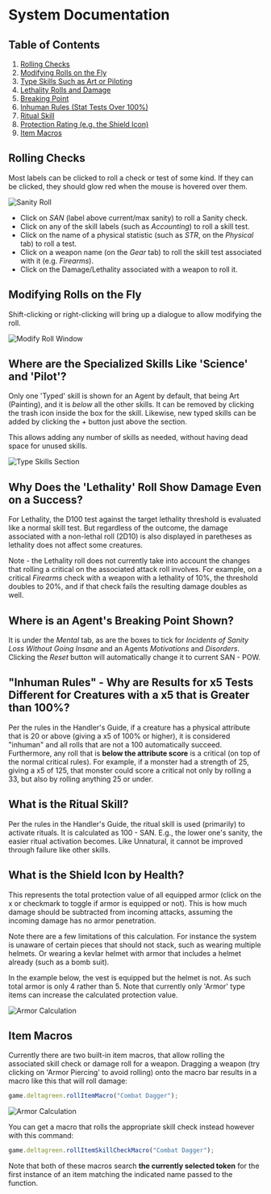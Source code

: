 # System Documentation

## Table of Contents
1. [Rolling Checks](#rolling-checks)
2. [Modifying Rolls on the Fly](#modifying-rolls)
3. [Type Skills Such as Art or Piloting](#type-skills)
4. [Lethality Rolls and Damage](#lethality)
5. [Breaking Point](#breaking-point)
6. [Inhuman Rules (Stat Tests Over 100%)](#inhuman-rules)
7. [Ritual Skill](#ritual-skill)
8. [Protection Rating (e.g. the Shield Icon)](#protection-rating-calculation)
9. [Item Macros](#item-macros)

<a name="rolling=checks"></a>
## Rolling Checks 

Most labels can be clicked to roll a check or test of some kind. If they can be clicked, they should glow red when the mouse is hovered over them.

![Sanity Roll](./images/sanity_roll.png)

* Click on _SAN_ (label above current/max sanity) to roll a Sanity check.
* Click on any of the skill labels (such as _Accounting_) to roll a skill test.
* Click on the name of a physical statistic (such as _STR_, on the _Physical_ tab) to roll a test.
* Click on a weapon name (on the _Gear_ tab) to roll the skill test associated with it (e.g. _Firearms_).
* Click on the Damage/Lethality associated with a weapon to roll it.

<a name="modifying-rolls"></a>
## Modifying Rolls on the Fly

Shift-clicking or right-clicking will bring up a dialogue to allow modifying the roll.

![Modify Roll Window](./images/modify_roll_dialogue.png)

<a name="type-skills"></a>
## Where are the Specialized Skills Like 'Science' and 'Pilot'?

Only one 'Typed' skill is shown for an Agent by default, that being Art (Painting), and it is *below* all the other skills.  It can be removed by clicking the trash icon inside the box for the skill.  Likewise, new typed skills can be added by clicking the _+_ button just above the section.

This allows adding any number of skills as needed, without having dead space for unused skills.

![Type Skills Section](./images/type_skill_example.png)

<a name="lethality"></a>
## Why Does the 'Lethality' Roll Show Damage Even on a Success?

For Lethality, the D100 test against the target lethality threshold is evaluated like a normal skill test. But regardless of the outcome, the damage associated with a non-lethal roll (2D10) is also displayed in paretheses as lethality does not affect some creatures.

Note - the Lethality roll does not currently take into account the changes that rolling a critical on the associated attack roll involves.  For example, on a critical _Firearms_ check with a weapon with a lethality of 10%, the threshold doubles to 20%, and if that check fails the resulting damage doubles as well.

<a name="breaking-point"></a>
## Where is an Agent's Breaking Point Shown?

It is under the _Mental_ tab, as are the boxes to tick for _Incidents of Sanity Loss Without Going Insane_ and an Agents _Motivations_ and _Disorders_.  Clicking the _Reset_ button will automatically change it to current SAN - POW.

<a name="inhuman-rules"></a>
## "Inhuman Rules" - Why are Results for x5 Tests Different for Creatures with a x5 that is Greater than 100%?

Per the rules in the Handler's Guide, if a creature has a physical attribute that is 20 or above (giving a x5 of 100% or higher), it is considered "inhuman" and all rolls that are not a 100 automatically succeed.  Furthermore, any roll that is **below the attribute score** is a critical (on top of the normal critical rules).  For example, if a monster had a strength of 25, giving a x5 of 125, that monster could score a critical not only by rolling a 33, but also by rolling anything 25 or under.

<a name="ritual-skill"></a>
## What is the Ritual Skill?

Per the rules in the Handler's Guide, the ritual skill is used (primarily) to activate rituals. It is calculated as 100 - SAN.  E.g., the lower one's sanity, the easier ritual activation becomes.  Like Unnatural, it cannot be improved through failure like other skills.

<a name="protection-rating-calculation"></a>
## What is the Shield Icon by Health?

This represents the total protection value of all equipped armor (click on the x or checkmark to toggle if armor is equipped or not).  This is how much damage should be subtracted from incoming attacks, assuming the incoming damage has no armor penetration.

Note there are a few limitations of this calculation.  For instance the system is unaware of certain pieces that should not stack, such as wearing multiple helmets.  Or wearing a kevlar helmet with armor that includes a helmet already (such as a bomb suit).

In the example below, the vest is equipped but the helmet is not.  As such total armor is only 4 rather than 5. Note that currently only 'Armor' type items can increase the calculated protection value.

![Armor Calculation](./images/equipped_armor.png)

<a name="item-macros"></a>
## Item Macros

Currently there are two built-in item macros, that allow rolling the associated skill check or damage roll for a weapon.  Dragging a weapon (try clicking on 'Armor Piercing' to avoid rolling) onto the macro bar results in a macro like this that will roll damage:

```javascript
game.deltagreen.rollItemMacro("Combat Dagger");
```

![Armor Calculation](./images/item_damage_macro.png)

You can get a macro that rolls the appropriate skill check instead however with this command:

```javascript
game.deltagreen.rollItemSkillCheckMacro("Combat Dagger");
```
Note that both of these macros search **the currently selected token** for the first instance of an item matching the indicated name passed to the function.